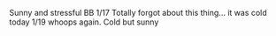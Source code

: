 Sunny and stressful BB
1/17 Totally forgot about this thing... it was cold today
1/19 whoops again. Cold but sunny